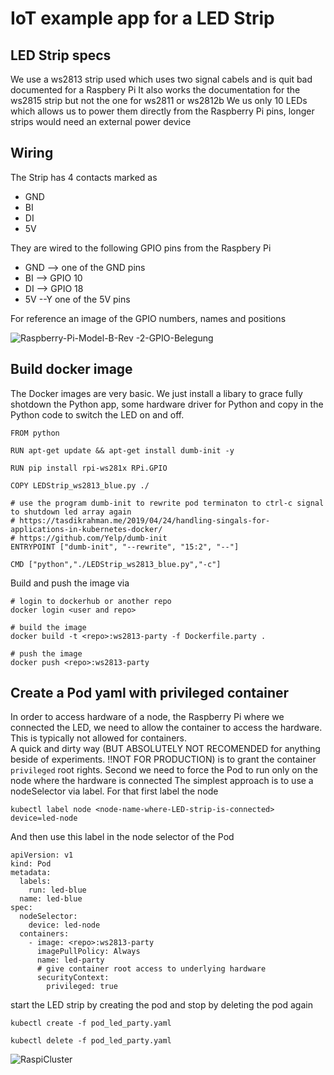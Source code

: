 # IoT example app for a LED Strip

## LED Strip specs

We use a ws2813 strip used which uses two signal cabels and is quit bad documented for a Raspbery Pi
It also works the documentation for the ws2815 strip but not the one for ws2811 or ws2812b
We us only 10 LEDs which allows us to power them directly from the Raspberry Pi pins, longer strips would need an external power device

## Wiring

The Strip has 4 contacts marked as

- GND
- BI
- DI
- 5V 

 They are wired to the following GPIO pins from the Raspbery Pi  
- GND --> one of the GND pins
- BI --> GPIO 10
- DI --> GPIO 18
- 5V --Y one of the 5V pins

For reference an image of the GPIO numbers, names and positions

![Raspberry-Pi-Model-B-Rev -2-GPIO-Belegung](https://user-images.githubusercontent.com/16557412/171164560-3d40e7ea-1208-4383-a576-e93cf2dd80bd.png)


## Build docker image

The Docker images are very basic. 
We just install a libary to grace fully shotdown the Python app, some hardware driver for Python and copy in the Python code to switch the LED on and off.

```
FROM python

RUN apt-get update && apt-get install dumb-init -y

RUN pip install rpi-ws281x RPi.GPIO

COPY LEDStrip_ws2813_blue.py ./

# use the program dumb-init to rewrite pod terminaton to ctrl-c signal to shutdown led array again
# https://tasdikrahman.me/2019/04/24/handling-singals-for-applications-in-kubernetes-docker/
# https://github.com/Yelp/dumb-init
ENTRYPOINT ["dumb-init", "--rewrite", "15:2", "--"]

CMD ["python","./LEDStrip_ws2813_blue.py","-c"]
```

Build and push the image via

```
# login to dockerhub or another repo
docker login <user and repo>

# build the image
docker build -t <repo>:ws2813-party -f Dockerfile.party .

# push the image
docker push <repo>:ws2813-party
```

## Create a Pod yaml with privileged container

In order to access hardware of a node, the Raspberry Pi where we connected the LED, we need to allow the container to access the hardware. This is typically not allowed for containers.  
A quick and dirty way (BUT ABSOLUTELY NOT RECOMENDED for anything beside of experiments. !!NOT FOR PRODUCTION) is to grant the container `privileged` root rights.
Second we need to force the Pod to run only on the node where the hardware is connected
The simplest approach is to use a nodeSelector via label.
For that first label the node
```
kubectl label node <node-name-where-LED-strip-is-connected> device=led-node
```
And then use this label in the node selector of the Pod

```
apiVersion: v1
kind: Pod
metadata:
  labels:
    run: led-blue
  name: led-blue
spec:
  nodeSelector:
    device: led-node
  containers:
    - image: <repo>:ws2813-party
      imagePullPolicy: Always
      name: led-party
      # give container root access to underlying hardware
      securityContext:
        privileged: true
```
start the LED strip by creating the pod and stop by deleting the pod again
```
kubectl create -f pod_led_party.yaml

kubectl delete -f pod_led_party.yaml
```

![RaspiCluster](https://user-images.githubusercontent.com/16557412/171164721-91a13c3d-853e-4e84-94f0-c042e7354755.jpg)

